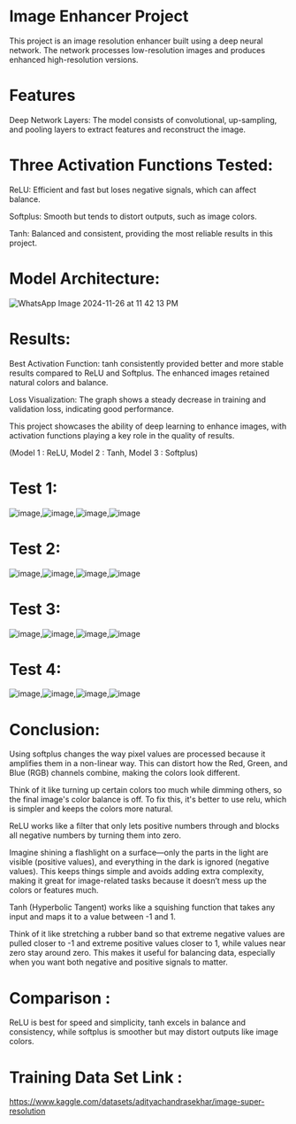 # Image Enhancer Project
This project is an image resolution enhancer built using a deep neural network. The network processes low-resolution images and produces enhanced high-resolution versions.

# Features
Deep Network Layers: The model consists of convolutional, up-sampling, and pooling layers to extract features and reconstruct the image.

# Three Activation Functions Tested:
ReLU: Efficient and fast but loses negative signals, which can affect balance.

Softplus: Smooth but tends to distort outputs, such as image colors.

Tanh: Balanced and consistent, providing the most reliable results in this project.

# Model Architecture:

![WhatsApp Image 2024-11-26 at 11 42 13 PM](https://github.com/user-attachments/assets/6d5751d0-e061-44a3-a875-6bd66912d08e)


# Results:
Best Activation Function: tanh consistently provided better and more stable results compared to ReLU and Softplus. The enhanced images retained natural colors and balance.

Loss Visualization: The graph shows a steady decrease in training and validation loss, indicating good performance.

This project showcases the ability of deep learning to enhance images, with activation functions playing a key role in the quality of results.

(Model 1 : ReLU, Model 2 : Tanh, Model 3 : Softplus)

# Test 1:
![image](https://github.com/user-attachments/assets/dea4cd19-f853-4bdb-b2d9-3d7555ffaa12),![image](https://github.com/user-attachments/assets/2f33627c-cd85-4cfa-929b-5a0bc6180cd2),![image](https://github.com/user-attachments/assets/45c026de-8739-44cb-982f-34a87ab8d659),![image](https://github.com/user-attachments/assets/461c7dc0-15aa-42f6-9b12-b2844af30bb7)

# Test 2:
![image](https://github.com/user-attachments/assets/a24db8be-5ec9-48a2-91c5-fba112722d0b),![image](https://github.com/user-attachments/assets/d0e8a60b-b21f-48e1-a2c5-6957164d7c73),![image](https://github.com/user-attachments/assets/d8affd9d-42e9-4b20-bf1b-2d51a7d31b25),![image](https://github.com/user-attachments/assets/7964f7b4-1986-4348-8c10-c34768766a0f)

# Test 3:
![image](https://github.com/user-attachments/assets/cb17655f-9def-4dfe-8fd2-5b4deb7c89c4),![image](https://github.com/user-attachments/assets/946255bb-f9a7-4a80-a503-462456867a4a),![image](https://github.com/user-attachments/assets/90bd9663-95e9-440d-a774-86596db4d771),![image](https://github.com/user-attachments/assets/1b462690-94ee-4bab-8127-556bb7bbe9be)

# Test 4:
![image](https://github.com/user-attachments/assets/9b29e8f6-9017-42e0-a203-3521791bdc0a),![image](https://github.com/user-attachments/assets/24c91724-437b-49c6-997d-eb54a461a2ea),![image](https://github.com/user-attachments/assets/a676b440-6efb-480f-b78d-fd92b7a74e7d),![image](https://github.com/user-attachments/assets/52dbfcdf-19c1-49c1-bb3c-bf4fefd531d2)




# Conclusion:
Using softplus changes the way pixel values are processed because it amplifies them in a non-linear way. This can distort how the Red, Green, and Blue (RGB) channels combine, making the colors look different.

Think of it like turning up certain colors too much while dimming others, so the final image's color balance is off. To fix this, it's better to use relu, which is simpler and keeps the colors more natural.

ReLU works like a filter that only lets positive numbers through and blocks all negative numbers by turning them into zero.

Imagine shining a flashlight on a surface—only the parts in the light are visible (positive values), and everything in the dark is ignored (negative values). This keeps things simple and avoids adding extra complexity, making it great for image-related tasks because it doesn’t mess up the colors or features much.


Tanh (Hyperbolic Tangent) works like a squishing function that takes any input and maps it to a value between -1 and 1.

Think of it like stretching a rubber band so that extreme negative values are pulled closer to -1 and extreme positive values closer to 1, while values near zero stay around zero. This makes it useful for balancing data, especially when you want both negative and positive signals to matter.


# Comparison :
ReLU is best for speed and simplicity, tanh excels in balance and consistency, while softplus is smoother but may distort outputs like image colors.




# Training Data Set Link : 
https://www.kaggle.com/datasets/adityachandrasekhar/image-super-resolution

